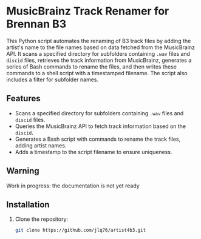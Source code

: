 # MusicBrainz Track Renamer for Brennan B3

This Python script automates the renaming of B3 track files by adding the artist's name to the file names based on data fetched from the MusicBrainz API. 
It scans a specified directory for subfolders containing `.wav` files and `discid` files, retrieves the track information from MusicBrainz, 
generates a series of Bash commands to rename the files, and then writes these commands to a shell script with a timestamped filename. 
The script also includes a filter for subfolder names.

## Features
- Scans a specified directory for subfolders containing `.wav` files and `discid` files.
- Queries the MusicBrainz API to fetch track information based on the `discid`.
- Generates a Bash script with commands to rename the track files, adding artist names.
- Adds a timestamp to the script filename to ensure uniqueness.

## Warning
Work in progress: the documentation is not yet ready

## Installation

1. Clone the repository:
   ```sh
   git clone https://github.com/jlq76/artist4b3.git
   

